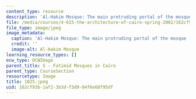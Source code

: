 ```yaml
---
content_type: resource
description: 'Al-Hakim Mosque: The main protruding portal of the mosque (after restoration).'
file: /media/courses/4-615-the-architecture-of-cairo-spring-2002/162cf93b1af23b3df3d904f6e68f95df_1025.jpeg
file_type: image/jpeg
image_metadata:
  caption: 'Al-Hakim Mosque: The main protruding portal of the mosque (after restoration).'
  credit: ''
  image-alt: Al-Hakim Mosque
learning_resource_types: []
ocw_type: OCWImage
parent_title: 5 - Fatimid Mosques in Cairo
parent_type: CourseSection
resourcetype: Image
title: 1025.jpeg
uid: 162cf93b-1af2-3b3d-f3d9-04f6e68f95df
---
```


